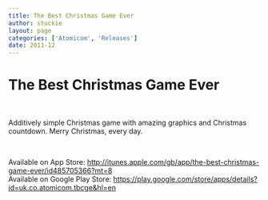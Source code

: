 ```yaml
---
title: The Best Christmas Game Ever
author: stuckie
layout: page
categories: ['Atomicom', 'Releases']
date: 2011-12
---
```

# The Best Christmas Game Ever

&nbsp;

Additively simple Christmas game with amazing graphics and Christmas countdown. Merry Christmas, every day.

&nbsp;

Available on App Store: <http://itunes.apple.com/gb/app/the-best-christmas-game-ever/id485705366?mt=8>  
Available on Google Play Store: <https://play.google.com/store/apps/details?id=uk.co.atomicom.tbcge&hl=en>